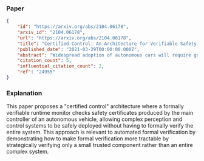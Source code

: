 ### Paper

```json
{
	"id": "https://arxiv.org/abs/2104.06178",
	"arxiv_id": "2104.06178",
	"url": "https://arxiv.org/abs/2104.06178",
	"title": "Certified Control: An Architecture for Verifiable Safety of Autonomous Vehicles",
	"published_date": "2021-03-29T00:00:00.000Z",
	"abstract": "Widespread adoption of autonomous cars will require greater confidence in their safety than is currently possible. Certified control is a new safety architecture whose goal is two-fold: to achieve a very high level of safety, and to provide a framework for justifiable confidence in that safety. The key idea is a runtime monitor that acts, along with sensor hardware and low-level control and actuators, as a small trusted base, ensuring the safety of the system as a whole. Unfortunately, in current systems complex perception makes the verification even of a runtime monitor challenging. Unlike traditional runtime monitoring, therefore, a certified control monitor does not perform perception and analysis itself. Instead, the main controller assembles evidence that the proposed action is safe into a certificate that is then checked independently by the monitor. This exploits the classic gap between the costs of finding and checking. The controller is assigned the task of finding the certificate, and can thus use the most sophisticated algorithms available (including learning-enabled software); the monitor is assigned only the task of checking, and can thus run quickly and be smaller and formally verifiable. This paper explains the key ideas of certified control and illustrates them with a certificate for LiDAR data and its formal verification. It shows how the architecture dramatically reduces the amount of code to be verified, providing an end-to-end safety analysis that would likely not be achievable in a traditional architecture.",
	"citation_count": 5,
	"influential_citation_count": 2,
	"ref": "24955"
}
```

### Explanation

This paper proposes a "certified control" architecture where a formally verifiable runtime monitor checks safety certificates produced by the main controller of an autonomous vehicle, allowing complex perception and control systems to be safely deployed without having to formally verify the entire system. This approach is relevant to automated formal verification by demonstrating how to make formal verification more tractable by strategically verifying only a small trusted component rather than an entire complex system.
